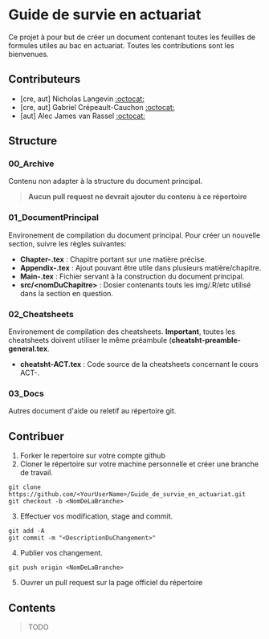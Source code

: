 # Guide de survie en actuariat
Ce projet à pour but de créer un document contenant toutes les feuilles de formules utiles au bac en actuariat. Toutes les contributions sont les bienvenues.

## Contributeurs 
- [cre, aut] Nicholas Langevin [:octocat:](https://github.com/NicholasLangevin)
- [cre, aut] Gabriel Crépeault-Cauchon [:octocat:](https://github.com/gabrielcrepeault)
- [aut] Alec James van Rassel [:octocat:](https://github.com/alec42)

## Structure
### 00_Archive
Contenu non adapter à la structure du document principal.
> **Aucun pull request ne devrait ajouter du contenu à ce répertoire**

### 01_DocumentPrincipal
Environement de compilation du document principal. Pour créer un nouvelle section, suivre les règles suivantes:
- **Chapter-<nomDuChapitre>.tex** : Chapitre portant sur une matière précise.
- **Appendix-<nomDeAppendix>.tex** : Ajout pouvant être utile dans plusieurs matière/chapitre.
- **Main-<nomDuDocument>.tex** : Fichier servant à la construction du document principal.
- **src/\<nomDuChapitre>** : Dosier contenants touts les img/.R/etc utilisé dans la section en question.
### 02_Cheatsheets
Environement de compilation des cheatsheets. **Important**, toutes les cheatsheets doivent utiliser le même préambule (**cheatsht-preamble-general.tex**.
- **cheatsht-ACT<XXXX>.tex** : Code source de la cheatsheets concernant le cours ACT-<XXXX>.

### 03_Docs
Autres document d'aide ou reletif au répertoire git.

## Contribuer
1) Forker le repertoire sur votre compte github
2) Cloner le répertoire sur votre machine personnelle et créer une branche de travail.
```
git clone https://github.com/<YourUserName>/Guide_de_survie_en_actuariat.git
git checkout -b <NomDeLaBranche>
```
3) Effectuer vos modification, stage and commit.
```
git add -A
git commit -m "<DescriptionDuChangement>"
```
4) Publier vos changement.
```
git push origin <NomDeLaBranche>
```
5) Ouvrer un pull request sur la page officiel du répertoire


## Contents
> TODO
